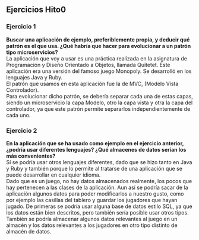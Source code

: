 ## Ejercicios Hito0

### Ejercicio 1
**Buscar una aplicación de ejemplo, preferiblemente propia, y deducir qué patrón es el que usa. ¿Qué habría que hacer para evolucionar a un patrón tipo microservicios?**  
La aplicación que voy a usar es una práctica realizada en la asignatura de Programación y Diseño Orientado a Objetos, llamada Quitetet. Este aplicación era una versión del famoso juego Monopoly. Se desarrolló en los lenguajes Java y Ruby.\
El patrón que usamos en esta aplicación fue la de MVC, (Modelo Vista Controlador).\
Para evolucionar dicho patrón, se debería separar cada una de estas capas, siendo un microservicio la capa Modelo, otro la capa vista y otra la capa del controlador, ya que este patrón permite separarlos independientemente de cada uno.

### Ejercicio 2
**En la aplicación que se ha usado como ejemplo en el ejercicio anterior, ¿podría usar diferentes lenguajes? ¿Qué almacenes de datos serían los más convenientes?**  
Sí se podría usar otros lenguajes diferentes, dado que se hizo tanto en Java y Ruby y también porque lo permite al tratarse de una aplicación que se puede desarrollar en cualquier idioma.\
Dado que es un juego, no hay datos almacenados realmente, los pocos que hay pertenecen a las clases de la aplicación. Aun así se podría sacar de la aplicación algunos datos para poder modificarlos a nuestro gusto, como por ejemplo las casillas del tablero y guardar los jugadores que hayan jugado. De primeras se podría usar alguna base de datos estilo SQL, ya que los datos están bien descritos, pero también sería posible usar otros tipos. También se podría almacenar algunos datos relevantes al juego en un almacén y los datos relevantes a los jugadores en otro tipo distinto de almacén de datos.
